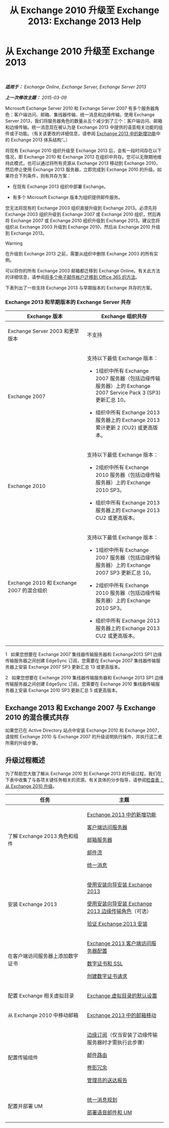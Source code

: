 ﻿---
title: '从 Exchange 2010 升级至 Exchange 2013: Exchange 2013 Help'
TOCTitle: 从 Exchange 2010 升级至 Exchange 2013
ms:assetid: c0558850-d583-4c4e-a9a0-0d3593f84fcc
ms:mtpsurl: https://technet.microsoft.com/zh-cn/library/JJ898583(v=EXCHG.150)
ms:contentKeyID: 51408271
ms.date: 01/11/2018
mtps_version: v=EXCHG.150
ms.translationtype: HT
---

# 从 Exchange 2010 升级至 Exchange 2013

 

_**适用于：** Exchange Online, Exchange Server, Exchange Server 2013_

_**上一次修改主题：** 2015-03-09_

Microsoft Exchange Server 2010 和 Exchange Server 2007 有多个服务器角色：客户端访问、邮箱、集线器传输、统一消息和边缘传输。使用 Exchange Server 2013，我们将服务器角色的数量从五个减少到了三个：客户端访问、邮箱和边缘传输。统一消息现在被认为是 Exchange 2013 中提供的语音相关功能的组件或子功能。（有关该更改的详细信息，请参阅 [Exchange 2013 中的新增功能](what-s-new-in-exchange-2013-exchange-2013-help.md)中的 Exchange 2013 体系结构”。）

将现有 Exchange 2010 组织升级至 Exchange 2013 后，会有一段时间存在以下情况，即 Exchange 2010 和 Exchange 2013 在组织中共存。您可以无限期地维持此模式，也可以通过将所有资源从 Exchange 2013 移动到 Exchange 2010，然后停止使用 Exchange 2013 服务器，立即完成到 Exchange 2010 的升级。如果符合下列条件，则有共存方案：

  - 在现有 Exchange 2013 组织中部署 Exchange。

  - 有多个 Microsoft Exchange 版本为组织提供邮件服务。

您无法将现有的 Exchange 2003 组织直接升级到 Exchange 2013。必须先将 Exchange 2003 组织升级到 Exchange 2007 或 Exchange 2010 组织，然后再将 Exchange 2007 或 Exchange 2010 组织升级到 Exchange 2013。建议您将组织从 Exchange 2003 升级到 Exchange 2010，然后从 Exchange 2010 升级到 Exchange 2013。

> [!warning]
> 在升级到 Exchange 2013 之前，需要从组织中删除 Exchange 2003 的所有实例。


可以将你的所有 Exchange 2003 邮箱都迁移到 Exchange Online。有关此方法的详细信息，请参阅[将多个电子邮件帐户迁移到 Office 365 的方法](https://go.microsoft.com/fwlink/p/?linkid=524030)。

下表列出了一些支持 Exchange 2013 与早期版本的 Exchange 共存的方案。

### Exchange 2013 和早期版本的 Exchange Server 共存

<table>
<colgroup>
<col style="width: 50%" />
<col style="width: 50%" />
</colgroup>
<thead>
<tr class="header">
<th>Exchange 版本</th>
<th>Exchange 组织共存</th>
</tr>
</thead>
<tbody>
<tr class="odd">
<td><p>Exchange Server 2003 和更早版本</p></td>
<td><p>不支持</p></td>
</tr>
<tr class="even">
<td><p>Exchange 2007</p></td>
<td><p>支持以下最低 Exchange 版本：</p>
<ul>
<li><p>1组织中所有 Exchange 2007 服务器（包括边缘传输服务器）上的 Exchange 2007 Service Pack 3 (SP3) 更新汇总 10。</p></li>
<li><p>组织中所有 Exchange 2013 服务器上的 Exchange 2013 累计更新 2 (CU2) 或更高版本。</p></li>
</ul></td>
</tr>
<tr class="odd">
<td><p>Exchange 2010</p></td>
<td><p>支持以下最低 Exchange 版本：</p>
<ul>
<li><p>2组织中所有 Exchange 2010 服务器（包括边缘传输服务器）上的 Exchange 2010 SP3。</p></li>
<li><p>组织中所有 Exchange 2013 服务器上的 Exchange 2013 CU2 或更高版本。</p></li>
</ul></td>
</tr>
<tr class="even">
<td><p>Exchange 2010 和 Exchange 2007 的混合组织</p></td>
<td><p>支持以下最低 Exchange 版本：</p>
<ul>
<li><p>1组织中所有 Exchange 2007 服务器（包括边缘传输服务器）上的 Exchange 2007 SP3 更新汇总 10。</p></li>
<li><p>2组织中所有 Exchange 2010 服务器（包括边缘传输服务器）上的 Exchange 2010 SP3。</p></li>
<li><p>组织中所有 Exchange 2013 服务器上的 Exchange 2013 CU2 或更高版本。</p></li>
</ul></td>
</tr>
</tbody>
</table>


1   如果您想要在 Exchange 2007 集线器传输服务器和 Exchange2013 SP1 边缘传输服务器之间创建 EdgeSync 订阅，您需要在 Exchange 2007 集线器传输服务器上安装 Exchange 2007 SP3 更新汇总 13 或更高版本。

2   如果您想要在 Exchange 2010 集线器传输服务器和 Exchange 2013 SP1 边缘传输服务器之间创建 EdgeSync 订阅，您需要在 Exchange 2010 集线器传输服务器上安装 Exchange 2010 SP3 更新汇总 5 或更高版本。

## Exchange 2013 和 Exchange 2007 与 Exchange 2010 的混合模式共存

如果您已在 Active Directory 站点中安装 Exchange 2010 和 Exchange 2007，请按照 Exchange 2010 与 Exchange 2007 的升级说明执行操作，并执行这二者所需的升级步骤。

## 升级过程概述

为了帮助您大致了解从 Exchange 2010 到 Exchange 2013 的升级过程，我们在下表中收集了与各项关键任务相关的资源。有关具体的分步指导，请参阅[检查表：从 Exchange 2010 升级](checklist-upgrade-from-exchange-2010-exchange-2013-help.md)。


<table>
<colgroup>
<col style="width: 50%" />
<col style="width: 50%" />
</colgroup>
<thead>
<tr class="header">
<th>任务</th>
<th>主题</th>
</tr>
</thead>
<tbody>
<tr class="odd">
<td><p>了解 Exchange 2013 角色和组件</p></td>
<td><p><a href="what-s-new-in-exchange-2013-exchange-2013-help.md">Exchange 2013 中的新增功能</a></p>
<p><a href="client-access-server-exchange-2013-help.md">客户端访问服务器</a></p>
<p><a href="mailbox-server-exchange-2013-help.md">邮箱服务器</a></p>
<p><a href="mail-flow-exchange-2013-help.md">邮件流</a></p>
<p><a href="unified-messaging-exchange-2013-help.md">统一消息</a></p></td>
</tr>
<tr class="even">
<td><p>安装 Exchange 2013</p></td>
<td><p><a href="install-exchange-2013-using-the-setup-wizard-exchange-2013-help.md">使用安装向导安装 Exchange 2013</a></p>
<p><a href="install-the-exchange-2013-edge-transport-role-using-the-setup-wizard-exchange-2013-help.md">使用安装向导安装 Exchange 2013 边缘传输角色</a>（可选）</p>
<p><a href="verify-an-exchange-2013-installation-exchange-2013-help.md">验证 Exchange 2013 安装</a></p></td>
</tr>
<tr class="odd">
<td><p>在客户端访问服务器上添加数字证书</p></td>
<td><p><a href="exchange-2013-client-access-server-configuration-exchange-2013-help.md">Exchange 2013 客户端访问服务器配置</a></p>
<p><a href="digital-certificates-and-ssl-exchange-2013-help.md">数字证书和 SSL</a></p>
<p><a href="create-a-digital-certificate-request-exchange-2013-help.md">创建数字证书请求</a></p></td>
</tr>
<tr class="even">
<td><p>配置 Exchange 相关虚拟目录</p></td>
<td><p><a href="default-settings-for-exchange-virtual-directories-exchange-2013-help.md">Exchange 虚拟目录的默认设置</a></p></td>
</tr>
<tr class="odd">
<td><p>从 Exchange 2010 中移动邮箱</p></td>
<td><p><a href="mailbox-moves-in-exchange-2013-exchange-2013-help.md">Exchange 2013 中的邮箱移动</a></p></td>
</tr>
<tr class="even">
<td><p>配置传输组件</p></td>
<td><p><a href="edge-subscriptions-exchange-2013-help.md">边缘订阅</a>（仅当安装了边缘传输服务器时才需执行此步骤）</p>
<p><a href="mail-routing-exchange-2013-help.md">邮件路由</a></p>
<p><a href="shadow-redundancy-exchange-2013-help.md">卷影冗余</a></p>
<p><a href="delivery-reports-for-administrators-exchange-2013-help.md">管理员的送达报告</a></p></td>
</tr>
<tr class="odd">
<td><p>配置并部署 UM</p></td>
<td><p><a href="planning-for-unified-messaging-exchange-2013-help.md">统一消息规划</a></p>
<p><a href="deploying-voice-mail-and-um-exchange-2013-help.md">部署语音邮件和 UM</a></p></td>
</tr>
</tbody>
</table>

